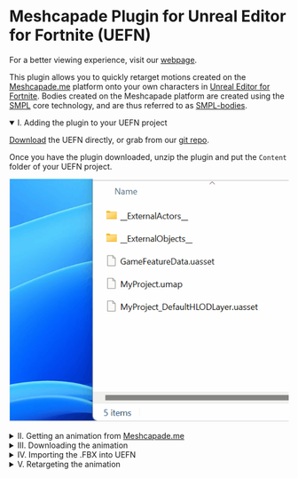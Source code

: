 # Meshcapade Plugin for Unreal Editor for Fortnite (UEFN)

<p class='hidden'>For a better viewing experience, visit our <a href='https://me.meshcapade.com/integrations/uefn'>webpage</a>.</p>

This plugin allows you to quickly retarget motions created on the [Meshcapade.me](https://me.meshcapade.com/) platform onto your own characters in [Unreal Editor for Fortnite](https://store.epicgames.com/en-US/p/fortnite--uefn). Bodies created on the Meshcapade platform are created using the [SMPL](https://smpl.is.tue.mpg.de/) core technology, and are thus referred to as [SMPL-bodies](https://smpl.is.tue.mpg.de/license.html).

<details open>
<summary>I. Adding the plugin to your UEFN project</summary>

[Download](https://github.com/Meshcapade/mc-uefn) the UEFN directly, or grab from our [git repo](https://github.com/Meshcapade/mc-uefn).

Once you have the plugin downloaded, unzip the plugin and put the `Content` folder of your UEFN project.

![adding plugins to unreal project](images/readme_add_to_project.gif) 

<details>
<summary>II. Getting an animation from <a href='https://me.meshcapade.com' target='_blank'>Meshcapade.me</a></summary>

Currently, there are two ways to get animations from [Meshcapade.me](https://me.meshcapade.com/):
- [Motion from video](https://me.meshcapade.com/from-videos) - extract the human motion from a video.

- [Motion from text](https://me.meshcapade.com/editor) - find a human motion in our library of thousands of motions.

### A. [Motion from video](https://me.meshcapade.com/from-videos)
To get an animation from a video, visit the Meshcapade [motion from video](https://me.meshcapade.com/from-videos) page.  Follow the prompts until you've created an animated avatar.

![from video](images/readme_afv00.png)

### B. [Motion from text](https://me.meshcapade.com/editor)
To search for a motion from our motion library, visit the Meshcapade [editor](https://me.meshcapade.com/editor) page. On the top right, there is a search box where you can find animation.  Once you've found the animation you want, save the avatar into your vault.

![from text](images/readme_tmr00.png) 

</details>

<details id='downloading'>
<summary>III. Downloading the animation </summary>

Go to your [avatar vault](https://me.meshcapade.com/vault), and click the `...` on the top right corner of the avatar containing the motion you'd like to download.  In the download options, make sure that `file format` is `.FBX` (`.OBJ` has no motion) and that `Pose/Motion` is `Captured Motion`.  For `compatibility mode`, select `Unreal - no blend shapes` if you're only interested in the motion which will make the import process faster.  Choose `Unreal` if you want to use [Pose Correctives](#pose-correctives).

![download](images/readme_download00.png)

</details>

<details id='importing'>
<summary>IV. Importing the .FBX into UEFN</summary>

With the .FBX downloaded, import it into your UEFN project (File > Import).

Set the skeleton to `SK_MeshcapadeBody`.

📝 Make sure that `Import Animation` is checked.

![import00](images/readme_import00.png)

</details>

<details>
<summary>V. Retargeting the animation</summary>

One thing you may want to do is retarget the motion from the SMPL-body onto the body of your character.  To do so, you will need a retargeter.  Retargeters require two IK rigs: one for the source body, the SMPL-body in this case, and one for the target body - your character.  The Meshcapade UEFN plugin comes with a sample retargeter for the Fortnite mannequin, including an IK rig for the SMPL-body and an IK rig for the Fortnite mannequin.

### A. Creating a Retargeter

To retarget an animaiton from a SMPL-body onto a Fortnite character, the first step is to right click on it and choose `Retarget Animations`

![retargeting00](images/readme_retargeting00.png)

Uncheck `Auto Generate Retargeter`

Change the Retarget Asset to `RTG_Meshcapade_to_FN`

Double click the animation you'd like to retarget (`AS_Soccer` in this example)

Then select `Export Animations`

![retargeting01](images/readme_retargeting01.png)

For more information on this subject, see the Unreal documentation on [IK Rig Animation Retargeting](https://docs.unrealengine.com/5.3/en-US/ik-rig-animation-retargeting-in-unreal-engine/).

Choose where you would like to export it, and then click export.

You can now use this animation with any Fortnite character.  Below is an example of the soccer animation retargeted onto several Fortnite characters.

[![Retargeting Example](images/readme_preview_retargetingexample.png)](https://youtu.be/HimMaKC5-ew "Retarget Example")

</details>